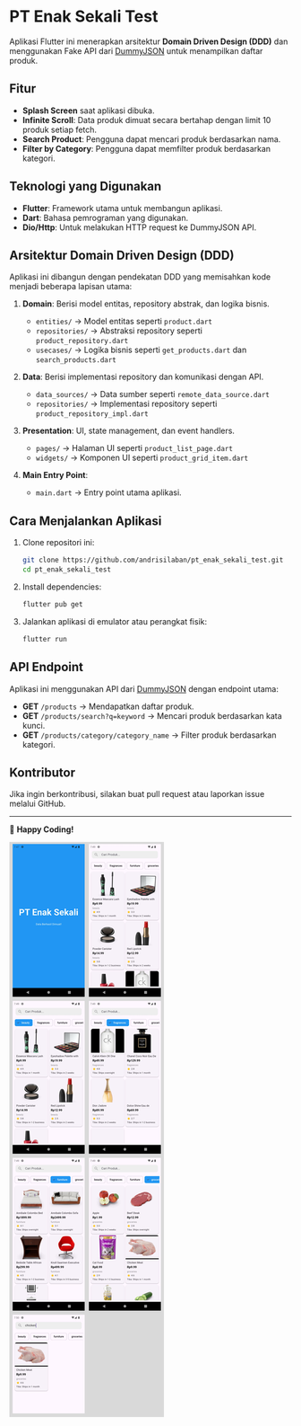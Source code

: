 # PT Enak Sekali Test

Aplikasi Flutter ini menerapkan arsitektur **Domain Driven Design (DDD)** dan menggunakan Fake API dari [DummyJSON](https://dummyjson.com/products) untuk menampilkan daftar produk.

## Fitur

- **Splash Screen** saat aplikasi dibuka.
- **Infinite Scroll**: Data produk dimuat secara bertahap dengan limit 10 produk setiap fetch.
- **Search Product**: Pengguna dapat mencari produk berdasarkan nama.
- **Filter by Category**: Pengguna dapat memfilter produk berdasarkan kategori.

## Teknologi yang Digunakan

- **Flutter**: Framework utama untuk membangun aplikasi.
- **Dart**: Bahasa pemrograman yang digunakan.
- **Dio/Http**: Untuk melakukan HTTP request ke DummyJSON API.

## Arsitektur Domain Driven Design (DDD)

Aplikasi ini dibangun dengan pendekatan DDD yang memisahkan kode menjadi beberapa lapisan utama:

1. **Domain**: Berisi model entitas, repository abstrak, dan logika bisnis.
   - `entities/` → Model entitas seperti `product.dart`
   - `repositories/` → Abstraksi repository seperti `product_repository.dart`
   - `usecases/` → Logika bisnis seperti `get_products.dart` dan `search_products.dart`

2. **Data**: Berisi implementasi repository dan komunikasi dengan API.
   - `data_sources/` → Data sumber seperti `remote_data_source.dart`
   - `repositories/` → Implementasi repository seperti `product_repository_impl.dart`

3. **Presentation**: UI, state management, dan event handlers.
   - `pages/` → Halaman UI seperti `product_list_page.dart`
   - `widgets/` → Komponen UI seperti `product_grid_item.dart`

4. **Main Entry Point**:
   - `main.dart` → Entry point utama aplikasi.

## Cara Menjalankan Aplikasi

1. Clone repositori ini:
   ```sh
   git clone https://github.com/andrisilaban/pt_enak_sekali_test.git
   cd pt_enak_sekali_test
   ```
2. Install dependencies:
   ```sh
   flutter pub get
   ```
3. Jalankan aplikasi di emulator atau perangkat fisik:
   ```sh
   flutter run
   ```

## API Endpoint

Aplikasi ini menggunakan API dari [DummyJSON](https://dummyjson.com/products) dengan endpoint utama:

- **GET** `/products` → Mendapatkan daftar produk.
- **GET** `/products/search?q=keyword` → Mencari produk berdasarkan kata kunci.
- **GET** `/products/category/category_name` → Filter produk berdasarkan kategori.

## Kontributor

Jika ingin berkontribusi, silakan buat pull request atau laporkan issue melalui GitHub.

---

🚀 **Happy Coding!**


![image alt](https://github.com/andrisilaban/pt_enak_sekali_test/blob/b91d8e34d809bd2b666fd436ff87d678137c0923/produk_pt_enak_sekali.jpg)
